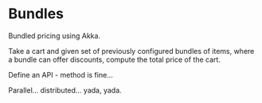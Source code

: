 # Bundles
Bundled pricing using Akka.

Take a cart and given set of previously configured bundles of items, where a bundle can offer discounts, compute the total price of the cart.

Define an API - method is fine... 

Parallel... distributed... yada, yada.
